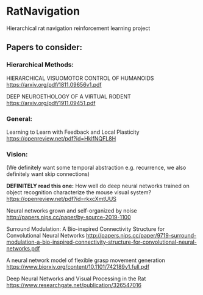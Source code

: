# RatNavigation
Hierarchical rat navigation reinforcement learning project

## Papers to consider:

### Hierarchical Methods:
HIERARCHICAL VISUOMOTOR CONTROL
OF HUMANOIDS
https://arxiv.org/pdf/1811.09656v1.pdf

DEEP NEUROETHOLOGY OF A VIRTUAL RODENT
https://arxiv.org/pdf/1911.09451.pdf

### General:
Learning to Learn with Feedback and Local Plasticity
https://openreview.net/pdf?id=HklfNQFL8H

### Vision:
(We definitely want some temporal abstraction e.g. recurrence, we also definitely want skip connections)

**DEFINITELY read this one:**
How well do deep neural networks trained on object recognition characterize the mouse visual system?
https://openreview.net/pdf?id=rkxcXmtUUS

Neural networks grown and self-organized by noise
http://papers.nips.cc/paper/by-source-2019-1100

Surround Modulation: A Bio-inspired Connectivity Structure for Convolutional Neural Networks
http://papers.nips.cc/paper/9719-surround-modulation-a-bio-inspired-connectivity-structure-for-convolutional-neural-networks.pdf

A neural network model of flexible grasp movement generation
https://www.biorxiv.org/content/10.1101/742189v1.full.pdf

Deep Neural Networks and Visual Processing in the Rat 
https://www.researchgate.net/publication/326547016


